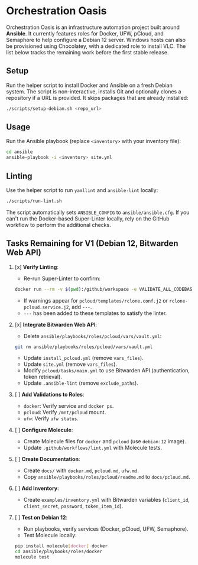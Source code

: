 # Orchestration Oasis

Orchestration Oasis is an infrastructure automation project built around **Ansible**. It currently features roles for Docker, UFW, pCloud, and Semaphore to help configure a Debian 12 server. Windows hosts can also be provisioned using Chocolatey, with a dedicated role to install VLC. The list below tracks the remaining work before the first stable release.

## Setup

Run the helper script to install Docker and Ansible on a fresh Debian system.
The script is non-interactive, installs Git and optionally clones a repository
if a URL is provided. It skips packages that are already installed:

```bash
./scripts/setup-debian.sh <repo_url>
```


## Usage

Run the Ansible playbook (replace `<inventory>` with your inventory file):

```bash
cd ansible
ansible-playbook -i <inventory> site.yml
```

## Linting

Use the helper script to run `yamllint` and `ansible-lint` locally:

```bash
./scripts/run-lint.sh
```

The script automatically sets `ANSIBLE_CONFIG` to `ansible/ansible.cfg`. If you
can't run the Docker-based Super-Linter locally, rely on the GitHub workflow to
perform the additional checks.

## Tasks Remaining for V1 (Debian 12, Bitwarden Web API)

1. [x] **Verify Linting**:
    - Re-run Super-Linter to confirm:
     ```bash
     docker run --rm -v $(pwd):/github/workspace -e VALIDATE_ALL_CODEBASE=true -e VALIDATE_MARKDOWN=true -e VALIDATE_YAML=true -e VALIDATE_ANSIBLE=true -e DEFAULT_BRANCH=main github/super-linter:v5
     ```
    - If warnings appear for `pcloud/templates/rclone.conf.j2` or `rclone-pcloud.service.j2`, add `---`.
    - `---` has been added to these templates to satisfy the linter.

2. [x] **Integrate Bitwarden Web API**:
    - Delete `ansible/playbooks/roles/pcloud/vars/vault.yml`:
     ```bash
     git rm ansible/playbooks/roles/pcloud/vars/vault.yml
     ```
    - Update `install_pcloud.yml` (remove `vars_files`).
    - Update `site.yml` (remove `vars_files`).
    - Modify `pcloud/tasks/main.yml` to use Bitwarden API (authentication, token retrieval).
    - Update `.ansible-lint` (remove `exclude_paths`).

3. [ ] **Add Validations to Roles**:
    - `docker`: Verify service and `docker ps`.
    - `pcloud`: Verify `/mnt/pcloud` mount.
    - `ufw`: Verify `ufw status`.

4. [ ] **Configure Molecule**:
    - Create Molecule files for `docker` and `pcloud` (use `debian:12` image).
    - Update `.github/workflows/lint.yml` with Molecule tests.

5. [ ] **Create Documentation**:
    - Create `docs/` with `docker.md`, `pcloud.md`, `ufw.md`.
    - Copy `ansible/playbooks/roles/pcloud/readme.md` to `docs/pcloud.md`.

6. [ ] **Add Inventory**:
    - Create `examples/inventory.yml` with Bitwarden variables (`client_id`, `client_secret`, `password`, `token_item_id`).

7. [ ] **Test on Debian 12**:
    - Run playbooks, verify services (Docker, pCloud, UFW, Semaphore).
    - Test Molecule locally:
     ```bash
     pip install molecule[docker] docker
     cd ansible/playbooks/roles/docker
     molecule test
     ```
